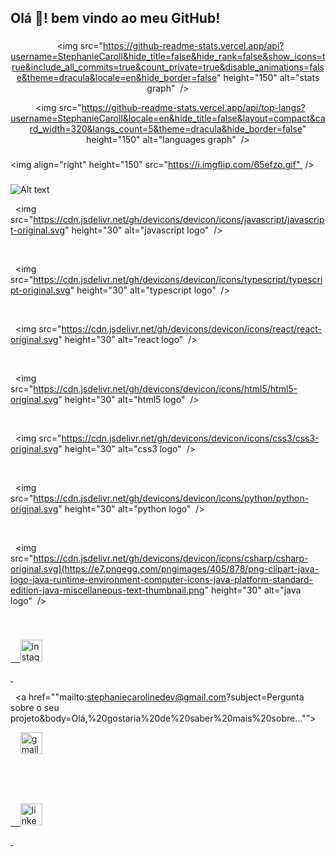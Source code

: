 ###

<h2 align="left">Olá 👋! bem vindo ao meu GitHub! </h2>

###

<div align="center">

  <img src="https://github-readme-stats.vercel.app/api?username=StephanieCaroll&hide_title=false&hide_rank=false&show_icons=true&include_all_commits=true&count_private=true&disable_animations=false&theme=dracula&locale=en&hide_border=false" height="150" alt="stats graph"  />

  <img src="https://github-readme-stats.vercel.app/api/top-langs?username=StephanieCaroll&locale=en&hide_title=false&layout=compact&card_width=320&langs_count=5&theme=dracula&hide_border=false" height="150" alt="languages graph"  />

</div>

###

<img align="right" height="150" src="https://i.imgflip.com/65efzo.gif"  />

###

![Alt text](https://spotify-recently-played-readme.vercel.app/api?user=313dklwaecwpy63csozzb3k7pgbu)

<div align="left">

  <img src="https://cdn.jsdelivr.net/gh/devicons/devicon/icons/javascript/javascript-original.svg" height="30" alt="javascript logo"  />

  <img width="12" />

  <img src="https://cdn.jsdelivr.net/gh/devicons/devicon/icons/typescript/typescript-original.svg" height="30" alt="typescript logo"  />

  <img width="12" />

  <img src="https://cdn.jsdelivr.net/gh/devicons/devicon/icons/react/react-original.svg" height="30" alt="react logo"  />

  <img width="12" />

  <img src="https://cdn.jsdelivr.net/gh/devicons/devicon/icons/html5/html5-original.svg" height="30" alt="html5 logo"  />

  <img width="12" />

  <img src="https://cdn.jsdelivr.net/gh/devicons/devicon/icons/css3/css3-original.svg" height="30" alt="css3 logo"  />

  <img width="12" />

  <img src="https://cdn.jsdelivr.net/gh/devicons/devicon/icons/python/python-original.svg" height="30" alt="python logo"  />

  <img width="12" />

  <img src="https://cdn.jsdelivr.net/gh/devicons/devicon/icons/csharp/csharp-original.svg](https://e7.pngegg.com/pngimages/405/878/png-clipart-java-logo-java-runtime-environment-computer-icons-java-platform-standard-edition-java-miscellaneous-text-thumbnail.png" height="30" alt="java logo"  />

</div>

###

<div align="left">

  <a href="https://www.instagram.com/stephaniecaroldev/">

    <img src="https://img.shields.io/static/v1?message=Instagram&logo=instagram&label=&color=E4405F&logoColor=white&labelColor=&style=for-the-badge" height="35" alt="instagram logo" />

  </a>

  <a href=""mailto:stephaniecarolinedev@gmail.com?subject=Pergunta sobre o seu projeto&body=Olá,%20gostaria%20de%20saber%20mais%20sobre..."">

    <img src="https://img.shields.io/static/v1?message=Gmail&logo=gmail&label=&color=D14836&logoColor=white&labelColor=&style=for-the-badge" height="35" alt="gmail logo" />

  </a>

  <a href="linkedin.com/in/stephanie-caroline-97973430b">

    <img src="https://img.shields.io/static/v1?message=LinkedIn&logo=linkedin&label=&color=0077B5&logoColor=white&labelColor=&style=for-the-badge" height="35" alt="linkedin logo" />

  </a>

</div>

###

<br clear="both">

###
